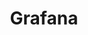 ---
codehost: https://github.com/https://github.com/grafana/grafana
logohandle: grafana
sort: grafana
title: Grafana
twitter: https://x.com/grafana
website: https://grafana.com/
---